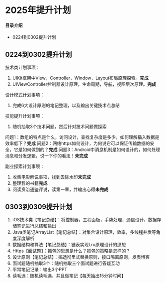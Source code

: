 # 2025年提升计划
#### 目录介绍
- 0224到0302提升计划




## 0224到0302提升计划

技术类计划事项：

1. UIKit框架中View，Controller，Window，Layout布局原理探索。**完成**
2. UIViewController控制器设计原理，生命周期，导航，视图层次原理。**完成**

设计模式计划事项：

1. 完成6大设计原则的笔记整理，以及输出关键技术点总结

技能提升计划事项：

1. 随机抽取3个技术问题，然后针对技术问题做探索

问题1：数组的特点是什么，访问设计，查找复杂度是多少，如何理解插入数据是效率低下？**完成**
问题2：网络https如何设计，为何说它可以保证传输数据的安全，它是如何做到的？**完成**
问题3：Android中消息机制是如何设计的，如何处理消息和分发逻辑，说一下你的看法！**未完成**

副业探索计划事项：

1. 收集电影解说事项，找到去除水印**未完成**
2. 整理我的书籍**完成**
3. 阅读资治通鉴评说，读第一章，并输出心得**未完成**

## 0303到0309提升计划

1. iOS技术类【笔记总结】：将控制器，工程面板，手势处理，通信设计，数据存储笔记进行总结和输出
2. Java类笔记ArrayList【笔记总结】：对集合设计原理，效率，多线程并发等角度深度解析
3. 数据结构和算法【笔记总结】：链表实现Lru原理设计的思想
4. Https【面试题】：抓包的思想是什么？抓包的策略是怎样的？
5. 设计原则【笔记总结】：搞透彻里式替换原则，接口隔离原则，发表博客
6. 面试题随机抽取3个：随机抽取三个面试题进行答疑互动
7. 平常笔记记录：输出3个PPT
8. 读毛选：随机读毛选，并且做笔记【每天抽出15分钟时间】
















